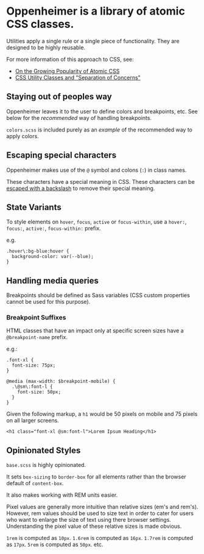 # Oppenheimer is a library of atomic CSS classes.

Utilities apply a single rule or a single piece of functionality. They are designed to be highly reusable.

For more information of this approach to CSS, see:

- [On the Growing Popularity of Atomic CSS
  ](https://css-tricks.com/growing-popularity-atomic-css/)
- [CSS Utility Classes and "Separation of Concerns"
  ](https://adamwathan.me/css-utility-classes-and-separation-of-concerns/)

## Staying out of peoples way

Oppenheimer leaves it to the user to define colors and breakpoints, etc. See below for the _recommended_ way of handling breakpoints.

`colors.scss` is included purely as an _example_ of the recommended way to apply colors. 

## Escaping special characters

Oppenheimer makes use of the `@` symbol and colons (`:`) in class names.

These characters have a special meaning in CSS. These characters can be [escaped with a backslash](https://mathiasbynens.be/notes/css-escapes) to remove their special meaning.

## State Variants

To style elements on `hover`, `focus`, `active` or `focus-within`, use a `hover:`, `focus:`, `active:`, `focus-within:` prefix.

e.g.

```
.hover\:bg-blue:hover {
  background-color: var(--blue);
}
```

## Handling media queries

Breakpoints should be defined as Sass variables (CSS custom properties cannot be used for this purpose).

### Breakpoint Suffixes

HTML classes that have an impact only at specific screen sizes have a `@breakpoint-name` prefix.

e.g.:

```
.font-xl {
  font-size: 75px;
}

@media (max-width: $breakpoint-mobile) {
  .\@sm\:font-l {
    font-size: 50px;
  }
}
```

Given the following markup, a `h1` would be 50 pixels on mobile and 75 pixels on all larger screens.

```
<h1 class="font-xl @sm:font-l">Lorem Ipsum Heading</h1>
```

## Opinionated Styles

`base.scss` is highly opinionated.

It sets `box-sizing` to `border-box` for all elements rather than the browser default of `content-box`.

It also makes working with REM units easier.

Pixel values are generally more intuitive than relative sizes (em's and rem's). However, rem values should be used to size text in order to cater for users who want to enlarge the size of text using there browser settings. Understanding the pixel value of these relative sizes is made obvious.

`1rem` is computed as `10px`. `1.6rem` is computed as `16px`. `1.7rem` is computed as `17px`. `5rem` is computed as `50px`. etc.
